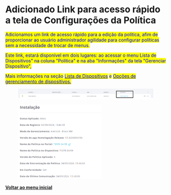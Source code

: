 # Adicionado Link para acesso rápido a tela de Configurações da Política

<mark style="color:blue;">Adicionamos um link de acesso rápido para a edição da política, afim de proporcionar ao usuário administrador agilidade para configurar políticas sem a necessidade de trocar de menus.</mark> &#x20;

<mark style="color:blue;">Este link, estará disponível em dois lugares: ao acessar o menu Lista de Dispositivos"  na coluna "Política" e na aba "Informações" da tela "Gerenciar Dispositivo",</mark>&#x20;

<mark style="color:blue;">Mais informações na seção</mark> [<mark style="color:blue;">Lista de Dispositivos</mark>](../../portal/dispositivos/lista-de-dispositivos/) <mark style="color:blue;">e</mark> [<mark style="color:blue;">Opções de gerenciamento de dispositivos.</mark>](../../portal/dispositivos/lista-de-dispositivos/opcoes-de-gerenciamento-de-dispositivos.md)

<figure><img src="../../../.gitbook/assets/image (1) (1) (1) (1) (1) (1).png" alt=""><figcaption></figcaption></figure>

<figure><img src="../../../.gitbook/assets/image (3) (1) (1) (1).png" alt="" width="262"><figcaption></figcaption></figure>

[**Voltar ao menu inicial**](./)
